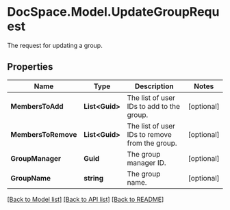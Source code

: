 # DocSpace.Model.UpdateGroupRequest
The request for updating a group.

## Properties

Name | Type | Description | Notes
------------ | ------------- | ------------- | -------------
**MembersToAdd** | **List&lt;Guid&gt;** | The list of user IDs to add to the group. | [optional] 
**MembersToRemove** | **List&lt;Guid&gt;** | The list of user IDs to remove from the group. | [optional] 
**GroupManager** | **Guid** | The group manager ID. | [optional] 
**GroupName** | **string** | The group name. | [optional] 

[[Back to Model list]](../README.md#documentation-for-models) [[Back to API list]](../README.md#documentation-for-api-endpoints) [[Back to README]](../README.md)

